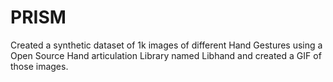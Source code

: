 # PRISM
Created a synthetic dataset of 1k images of different Hand Gestures using a Open Source Hand articulation Library named Libhand and created a GIF of those images. 
